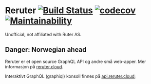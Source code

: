 # Reruter [![Build Status](https://travis-ci.org/karl-run/reruter.svg?branch=master)](https://travis-ci.org/karl-run/reruter) [![codecov](https://codecov.io/gh/karl-run/reruter/branch/master/graph/badge.svg)](https://codecov.io/gh/karl-run/reruter) [![Maintainability](https://api.codeclimate.com/v1/badges/b6b624099cf05b1ad315/maintainability)](https://codeclimate.com/github/karl-run/reruter/maintainability)

Unofficial, not affiliated with Ruter AS.

## Danger: Norwegian ahead

Reruter er et open source GraphQL API og andre små web-apper. Mer informasjon på [reruter.cloud](https://reruter.cloud/).

Interaktivt GraphQL (graphiql) konsoll finnes på [api.reruter.cloud](https://api.reruter.cloud/);
